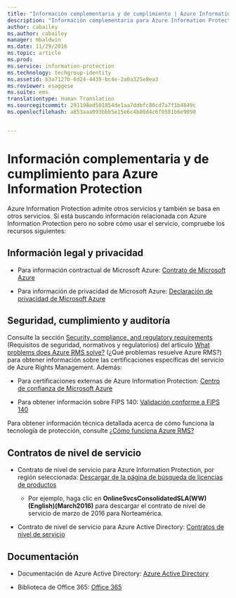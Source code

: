 ```yaml
---
title: "Información complementaria y de cumplimiento | Azure Information Protection"
description: "Información complementaria para Azure Information Protection, que incluye información legal, de cumplimiento y SLA."
author: cabailey
ms.author: cabailey
manager: mbaldwin
ms.date: 11/29/2016
ms.topic: article
ms.prod: 
ms.service: information-protection
ms.technology: techgroup-identity
ms.assetid: b3a7127b-6d24-4439-bc4e-2a0a325e8ea3
ms.reviewer: esaggese
ms.suite: ems
translationtype: Human Translation
ms.sourcegitcommit: 291198ed501854de1aa7ddbfc80cd7a7f1b4849c
ms.openlocfilehash: a853aaa993bbb5e15e6c4b80d4c6f0581b6e9090


---
```




# <a name="compliance-and-supporting-information-for-azure-information-protection"></a>Información complementaria y de cumplimiento para Azure Information Protection

Azure Information Protection admite otros servicios y también se basa en otros servicios. Si está buscando información relacionada con Azure Information Protection pero no sobre cómo usar el servicio, compruebe los recursos siguientes:

## <a name="legal-and-privacy"></a>Información legal y privacidad

- Para información contractual de Microsoft Azure: [Contrato de Microsoft Azure](http://azure.microsoft.com/support/legal/subscription-agreement/)

- Para información de privacidad de Microsoft Azure: [Declaración de privacidad de Microsoft Azure](http://azure.microsoft.com/support/legal/privacy-statement/)

## <a name="security-compliance-and-auditing"></a>Seguridad, cumplimiento y auditoría

Consulte la sección [Security, compliance, and regulatory requirements](../understand-explore/azure-rms-problems-it-solves.md#security-compliance-and-regulatory-requirements) (Requisitos de seguridad, normativos y regulatorios) del artículo [What problems does Azure RMS solve?](../understand-explore/azure-rms-problems-it-solves.md) (¿Qué problemas resuelve Azure RMS?) para obtener información sobre las certificaciones específicas del servicio de Azure Rights Management. Además:

- Para certificaciones externas de Azure Information Protection: [Centro de confianza de Microsoft Azure](http://azure.microsoft.com/support/trust-center/)

- Para obtener información sobre FIPS 140: [Validación conforme a FIPS 140](https://technet.microsoft.com/library/security/cc750357.aspx)

Para obtener información técnica detallada acerca de cómo funciona la tecnología de protección, consulte ¿[Cómo funciona Azure RMS?](../understand-explore/how-does-it-work.md) 

## <a name="service-level-agreements"></a>Contratos de nivel de servicio

- Contrato de nivel de servicio para Azure Information Protection, por región seleccionada: [Descargar de la página de búsqueda de licencias de productos](http://microsoftvolumelicensing.com/DocumentSearch.aspx?Mode=3&amp;DocumentTypeId=37)

    - Por ejemplo, haga clic en **OnlineSvcsConsolidatedSLA(WW)(English)(March2016)** para descargar el contrato de nivel de servicio de marzo de 2016 para Norteamérica.

-   Contrato de nivel de servicio para Azure Active Directory: [Contratos de nivel de servicio](http://azure.microsoft.com/support/legal/sla/)

## <a name="documentation"></a>Documentación

- Documentación de Azure Active Directory: [Azure Active Directory](/active-directory/)

- Biblioteca de Office 365: [Office 365](http://technet.microsoft.com/library/dn127064%28v=office.14%29.aspx)




<!--HONumber=Nov16_HO5-->


